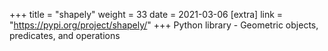 +++
title = "shapely"
weight = 33
date = 2021-03-06
[extra]
link = "https://pypi.org/project/shapely/"
+++
Python library - Geometric objects, predicates, and operations

